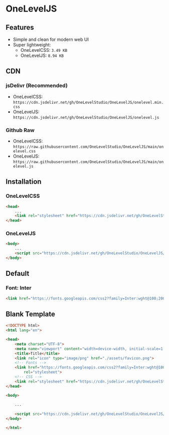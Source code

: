 # OneLevelJS

## Features
* Simple and clean for modern web UI
* Super lightweight:
  * OneLevelCSS: `3.49 KB`
  * OneLevelJS: `8.94 KB`

## CDN
### jsDelivr (Recommended)
* OneLevelCSS: `https://cdn.jsdelivr.net/gh/OneLevelStudio/OneLevelJS/onelevel.min.css`
* OneLevelJS: `https://cdn.jsdelivr.net/gh/OneLevelStudio/OneLevelJS/onelevel.js`
### Github Raw
* OneLevelCSS: `https://raw.githubusercontent.com/OneLevelStudio/OneLevelJS/main/onelevel.css`
* OneLevelJS: `https://raw.githubusercontent.com/OneLevelStudio/OneLevelJS/main/onelevel.js`

## Installation
### OneLevelCSS
```html
<head>
    ...
    <link rel="stylesheet" href="https://cdn.jsdelivr.net/gh/OneLevelStudio/OneLevelJS/onelevel.min.css">
</head>
```
### OneLevelJS
```html
<body>
    ...
    <script src="https://cdn.jsdelivr.net/gh/OneLevelStudio/OneLevelJS/onelevel.js"></script>
</body>
```
## Default
### Font: Inter
```html
<link href="https://fonts.googleapis.com/css2?family=Inter:wght@100;200;300;400;500;600;700;800;900&display=swap" rel="stylesheet">
```

## Blank Template
```html
<!DOCTYPE html>
<html lang="en">

<head>
    <meta charset="UTF-8">
    <meta name="viewport" content="width=device-width, initial-scale=1.0">
    <title>Title</title>
    <link rel="icon" type="image/png" href="./assets/favicon.png">
    <!-- Fonts -->
    <link href="https://fonts.googleapis.com/css2?family=Inter:wght@100;200;300;400;500;600;700;800;900&display=swap"
        rel="stylesheet">
    <!-- CSS -->
    <link rel="stylesheet" href="https://cdn.jsdelivr.net/gh/OneLevelStudio/OneLevelJS/onelevel.min.css">
</head>

<body>
    
    ...
    
    <script src="https://cdn.jsdelivr.net/gh/OneLevelStudio/OneLevelJS/onelevel.js"></script>
</body>

</html>
```
